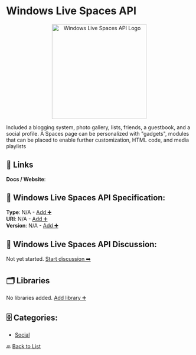 # Windows Live Spaces API
<p align="center">
    <img width="256" src="https://raw.githubusercontent.com/apis-list/apis-list/main/apis/windows-live-spaces-api/logo_256x256.png" alt="Windows Live Spaces API Logo"/>
</p>
Included a blogging system, photo gallery, lists, friends, a guestbook, and a social profile. A Spaces page can be personalized with "gadgets", modules that can be placed to enable further customization, HTML code, and media playlists

##  🔗 Links
**Docs / Website**: 

## 🧬 Windows Live Spaces API Specification:
**Type**: N/A - [Add ➕](https://github.com/apis-list/apis-list/edit/main/apis.yaml#L21996)  
**URI**: N/A - [Add ➕](https://github.com/apis-list/apis-list/edit/main/apis.yaml#L21996)  
**Version**: N/A - [Add ➕](https://github.com/apis-list/apis-list/edit/main/apis.yaml#L21996)

## 💬 Windows Live Spaces API Discussion:
Not yet started. [Start discussion ➡️](https://github.com/apis-list/apis-list/discussions/new)

## 🗂️ Libraries

No libraries added. [Add library ➕](https://github.com/apis-list/apis-list/edit/main/apis.yaml#L21996)    


## 🗄️ Categories:
- [Social](https://github.com/apis-list/apis-list#social-)

🔙  [Back to List](https://github.com/apis-list/apis-list)
